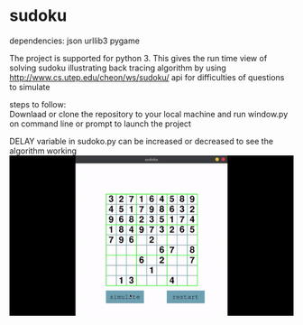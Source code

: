# sudoku

  dependencies: json
                urllib3
                pygame
                
   The project is supported for python 3.
   This gives the run time view of solving sudoku illustrating back tracing algorithm by using http://www.cs.utep.edu/cheon/ws/sudoku/ api for difficulties of questions to simulate
   
steps to follow:   
   Downlaad or clone the repository to your local machine
  and run window.py on command line or prompt to launch the project

DELAY variable in sudoko.py can be increased or decreased to see the algorithm working
![alt text](https://github.com/pavan-aeturi/sudoko/blob/master/ezgif.com-video-to-gif.gif?raw=true)

